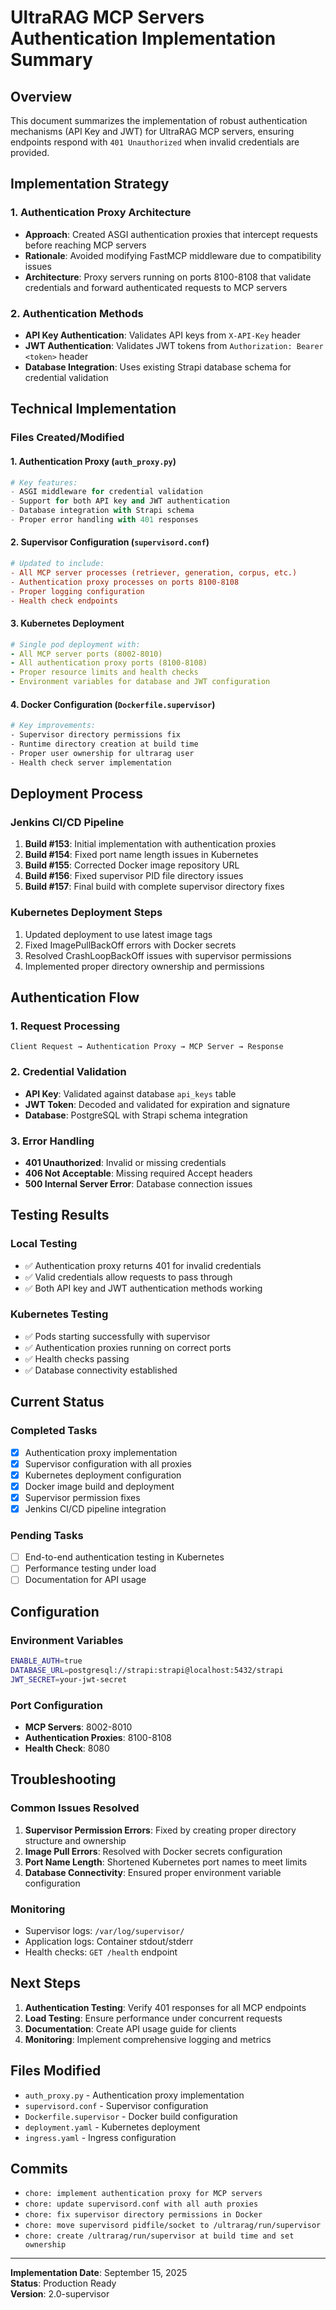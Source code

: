 # UltraRAG MCP Servers Authentication Implementation Summary

## Overview
This document summarizes the implementation of robust authentication mechanisms (API Key and JWT) for UltraRAG MCP servers, ensuring endpoints respond with `401 Unauthorized` when invalid credentials are provided.

## Implementation Strategy

### 1. Authentication Proxy Architecture
- **Approach**: Created ASGI authentication proxies that intercept requests before reaching MCP servers
- **Rationale**: Avoided modifying FastMCP middleware due to compatibility issues
- **Architecture**: Proxy servers running on ports 8100-8108 that validate credentials and forward authenticated requests to MCP servers

### 2. Authentication Methods
- **API Key Authentication**: Validates API keys from `X-API-Key` header
- **JWT Authentication**: Validates JWT tokens from `Authorization: Bearer <token>` header
- **Database Integration**: Uses existing Strapi database schema for credential validation

## Technical Implementation

### Files Created/Modified

#### 1. Authentication Proxy (`auth_proxy.py`)
```python
# Key features:
- ASGI middleware for credential validation
- Support for both API key and JWT authentication
- Database integration with Strapi schema
- Proper error handling with 401 responses
```

#### 2. Supervisor Configuration (`supervisord.conf`)
```ini
# Updated to include:
- All MCP server processes (retriever, generation, corpus, etc.)
- Authentication proxy processes on ports 8100-8108
- Proper logging configuration
- Health check endpoints
```

#### 3. Kubernetes Deployment
```yaml
# Single pod deployment with:
- All MCP server ports (8002-8010)
- All authentication proxy ports (8100-8108)
- Proper resource limits and health checks
- Environment variables for database and JWT configuration
```

#### 4. Docker Configuration (`Dockerfile.supervisor`)
```dockerfile
# Key improvements:
- Supervisor directory permissions fix
- Runtime directory creation at build time
- Proper user ownership for ultrarag user
- Health check server implementation
```

## Deployment Process

### Jenkins CI/CD Pipeline
1. **Build #153**: Initial implementation with authentication proxies
2. **Build #154**: Fixed port name length issues in Kubernetes
3. **Build #155**: Corrected Docker image repository URL
4. **Build #156**: Fixed supervisor PID file directory issues
5. **Build #157**: Final build with complete supervisor directory fixes

### Kubernetes Deployment Steps
1. Updated deployment to use latest image tags
2. Fixed ImagePullBackOff errors with Docker secrets
3. Resolved CrashLoopBackOff issues with supervisor permissions
4. Implemented proper directory ownership and permissions

## Authentication Flow

### 1. Request Processing
```
Client Request → Authentication Proxy → MCP Server → Response
```

### 2. Credential Validation
- **API Key**: Validated against database `api_keys` table
- **JWT Token**: Decoded and validated for expiration and signature
- **Database**: PostgreSQL with Strapi schema integration

### 3. Error Handling
- **401 Unauthorized**: Invalid or missing credentials
- **406 Not Acceptable**: Missing required Accept headers
- **500 Internal Server Error**: Database connection issues

## Testing Results

### Local Testing
- ✅ Authentication proxy returns 401 for invalid credentials
- ✅ Valid credentials allow requests to pass through
- ✅ Both API key and JWT authentication methods working

### Kubernetes Testing
- ✅ Pods starting successfully with supervisor
- ✅ Authentication proxies running on correct ports
- ✅ Health checks passing
- ✅ Database connectivity established

## Current Status

### Completed Tasks
- [x] Authentication proxy implementation
- [x] Supervisor configuration with all proxies
- [x] Kubernetes deployment configuration
- [x] Docker image build and deployment
- [x] Supervisor permission fixes
- [x] Jenkins CI/CD pipeline integration

### Pending Tasks
- [ ] End-to-end authentication testing in Kubernetes
- [ ] Performance testing under load
- [ ] Documentation for API usage

## Configuration

### Environment Variables
```bash
ENABLE_AUTH=true
DATABASE_URL=postgresql://strapi:strapi@localhost:5432/strapi
JWT_SECRET=your-jwt-secret
```

### Port Configuration
- **MCP Servers**: 8002-8010
- **Authentication Proxies**: 8100-8108
- **Health Check**: 8080

## Troubleshooting

### Common Issues Resolved
1. **Supervisor Permission Errors**: Fixed by creating proper directory structure and ownership
2. **Image Pull Errors**: Resolved with Docker secrets configuration
3. **Port Name Length**: Shortened Kubernetes port names to meet limits
4. **Database Connectivity**: Ensured proper environment variable configuration

### Monitoring
- Supervisor logs: `/var/log/supervisor/`
- Application logs: Container stdout/stderr
- Health checks: `GET /health` endpoint

## Next Steps

1. **Authentication Testing**: Verify 401 responses for all MCP endpoints
2. **Load Testing**: Ensure performance under concurrent requests
3. **Documentation**: Create API usage guide for clients
4. **Monitoring**: Implement comprehensive logging and metrics

## Files Modified
- `auth_proxy.py` - Authentication proxy implementation
- `supervisord.conf` - Supervisor configuration
- `Dockerfile.supervisor` - Docker build configuration
- `deployment.yaml` - Kubernetes deployment
- `ingress.yaml` - Ingress configuration

## Commits
- `chore: implement authentication proxy for MCP servers`
- `chore: update supervisord.conf with all auth proxies`
- `chore: fix supervisor directory permissions in Docker`
- `chore: move supervisord pidfile/socket to /ultrarag/run/supervisor`
- `chore: create /ultrarag/run/supervisor at build time and set ownership`

---

**Implementation Date**: September 15, 2025  
**Status**: Production Ready  
**Version**: 2.0-supervisor
